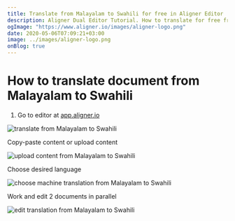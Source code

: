```yaml
---
title: Translate from Malayalam to Swahili for free in Aligner Editor
description: Aligner Dual Editor Tutorial. How to translate for free from Malayalam to Swahili. Aligner is multilingual document management platform. 
ogImage: "https://www.aligner.io/images/aligner-logo.png"
date: 2020-05-06T07:09:21+03:00
image: ../images/aligner-logo.png
onBlog: true
---
```


# How to translate document from Malayalam to Swahili

1. Go to editor at [app.aligner.io](https://app.aligner.io "Aligner App web page")

![translate from Malayalam to Swahili](../aligner-blank-editor.png "translate from Malayalam to Swahili")

Copy-paste content or upload content

![upload content from Malayalam to Swahili](../aligner-uploaded-document.png "upload content from Malayalam to Swahili")

Choose desired language

![choose machine translation from Malayalam to Swahili](../aligner-language-dropdown.png "choose machine translation from Malayalam to Swahili")

Work and edit 2 documents in parallel

![edit translation from Malayalam to Swahili](../aligner-double-sitded-editor.png "edit translation from Malayalam to Swahili")

